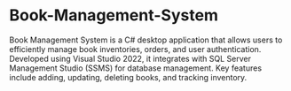 # Book-Management-System
Book Management System is a C# desktop application that allows users to efficiently manage book inventories, orders, and user authentication. Developed using Visual Studio 2022, it integrates with SQL Server Management Studio (SSMS) for database management. Key features include adding, updating, deleting books, and tracking inventory.
